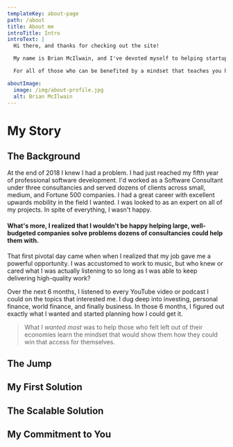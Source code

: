 ```yaml
---
templateKey: about-page
path: /about
title: About me
introTitle: Intro
introText: |
  Hi there, and thanks for checking out the site!

  My name is Brian McIlwain, and I've devoted myself to helping startups succeed through software. You may be the aspiring entrepreneur trying to see if technology could help you achieve your vision. Perhaps you're actively looking for someone who can help you build your dream. You may be technical and looking to improve yourself- perhaps you're interested in the idea of founding a technology company but you're not sure where to start. Maybe you just feel like you want more than a job.

  For all of those who can be benefited by a mindset that teaches you how to get what you want through leveraging the technology of our day - this resource is for you.

aboutImage:
  image: /img/about-profile.jpg
  alt: Brian McIlwain
---
```


# My Story

## The Background

At the end of 2018 I knew I had a problem. I had just reached my fifth year of professional software development. I'd worked as a Software Consultant under three consultancies and served dozens of clients across small, medium, and Fortune 500 companies. I had a great career with excellent upwards mobility in the field I wanted. I was looked to as an expert on all of my projects. In spite of everything, I wasn't happy.

#### What's more, I realized that I wouldn't be happy helping large, well-budgeted companies solve problems dozens of consultancies could help them with.

That first pivotal day came when when I realized that my job gave me a powerful opportunity. I was accustomed to work to music, but who knew or cared what I was actually listening to so long as I was able to keep delivering high-quality work?

Over the next 6 months, I listened to every YouTube video or podcast I could on the topics that interested me. I dug deep into investing, personal finance, world finance, and finally business. In those 6 months, I figured out exactly what I wanted and started planning how I could get it.

> What I _wanted most_ was to help those who felt left out of their economies learn the mindset that would show them how they could win that access for themselves.

## The Jump

## My First Solution

## The Scalable Solution

## My Commitment to You
